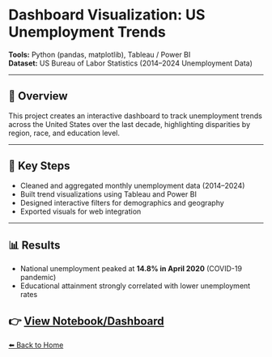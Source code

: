 # Dashboard Visualization: US Unemployment Trends

**Tools:** Python (pandas, matplotlib), Tableau / Power BI  
**Dataset:** US Bureau of Labor Statistics (2014–2024 Unemployment Data)  

---

## 📌 Overview
This project creates an interactive dashboard to track unemployment trends across the United States over the last decade, highlighting disparities by region, race, and education level.

---

## 🔑 Key Steps
- Cleaned and aggregated monthly unemployment data (2014–2024)  
- Built trend visualizations using Tableau and Power BI  
- Designed interactive filters for demographics and geography  
- Exported visuals for web integration  

---

## 📊 Results
- National unemployment peaked at **14.8% in April 2020** (COVID-19 pandemic)  
- Educational attainment strongly correlated with lower unemployment rates  

👉 [View Notebook/Dashboard](https://github.com/DataPhil17)
---
[⬅️ Back to Home](../index.md)
